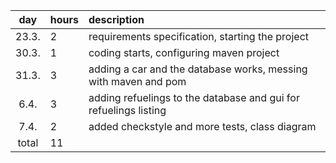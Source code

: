 | day | hours | description  |
| :----:|:-----| :-----|
| 23.3. | 2    | requirements specification, starting the project |
| 30.3. | 1    | coding starts, configuring maven project |
| 31.3. | 3    | adding a car and the database works, messing with maven and pom |
| 6.4.  | 3    | adding refuelings to the database and gui for refuelings listing |
| 7.4.  | 2    | added checkstyle and more tests, class diagram |
| total | 11   |  |
